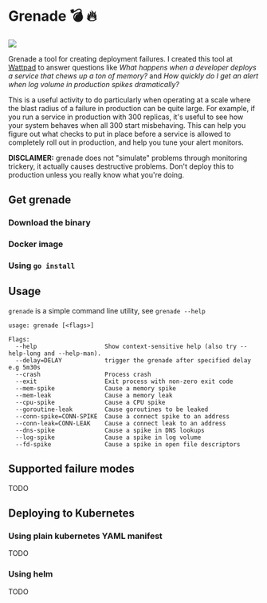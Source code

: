 # Grenade 💣 🔥

![](https://media.giphy.com/media/9PkfGzhKwBDHPTnDSj/giphy.gif)

Grenade a tool for creating deployment failures. I created this tool at [Wattpad](http://wattpad.com) to answer questions like _What happens when a developer deploys a service that chews up a ton of memory?_ and _How quickly do I get an alert when log volume in production spikes dramatically?_

This is a useful activity to do particularly when operating at a scale where the blast radius of a failure in production can be quite large. For example, if you run a service in production with 300 replicas, it's useful to see how your system behaves when all 300 start misbehaving. This can help you figure out what checks to put in place before a service is allowed to completely roll out in production, and help you tune your alert monitors.

**DISCLAIMER:** grenade does not "simulate" problems through monitoring trickery, it actually causes destructive problems. Don't deploy this to production unless you really know what you're doing. 

## Get grenade

### Download the binary

### Docker image

### Using `go install`

## Usage

`grenade` is a simple command line utility, see `grenade --help`

```
usage: grenade [<flags>]

Flags:
  --help                   Show context-sensitive help (also try --help-long and --help-man).
  --delay=DELAY            trigger the grenade after specified delay e.g 5m30s
  --crash                  Process crash
  --exit                   Exit process with non-zero exit code
  --mem-spike              Cause a memory spike
  --mem-leak               Cause a memory leak
  --cpu-spike              Cause a CPU spike
  --goroutine-leak         Cause goroutines to be leaked
  --conn-spike=CONN-SPIKE  Cause a connect spike to an address
  --conn-leak=CONN-LEAK    Cause a connect leak to an address
  --dns-spike              Cause a spike in DNS lookups
  --log-spike              Cause a spike in log volume
  --fd-spike               Cause a spike in open file descriptors
```

## Supported failure modes

TODO

## Deploying to Kubernetes

### Using plain kubernetes YAML manifest

TODO

### Using helm

TODO